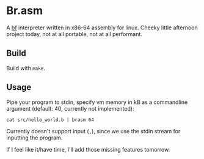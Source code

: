 # Br.asm

A [bf](https://en.wikipedia.org/wiki/Brainfuck) interpreter written in x86-64 assembly for linux.
Cheeky little afternoon project today, not at all portable, not at all performant.

## Build

Build with `make`.

## Usage

Pipe your program to stdin, specify vm memory in kB as a commandline argument (default: 40, currently not implemented):

```
cat src/hello_world.b | brasm 64
```

Currently doesn't support input (`,`), since we use the stdin stream for inputting the program.

If I feel like it/have time, I'll add those missing features tomorrow.
